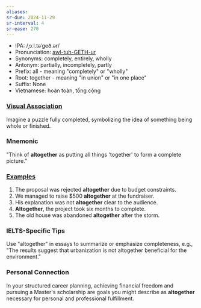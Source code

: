 ```yaml
---
aliases:
sr-due: 2024-11-29
sr-interval: 4
sr-ease: 270
---
```


- IPA: /ˌɔːl.təˈɡeð.ər/
- Pronunciation: [awl-tuh-GETH-ur](https://www.google.com/search?q=how+to+pronounce+altogether)
- Synonyms: completely, entirely, wholly
- Antonym: partially, incompletely, partly
- Prefix: all - meaning "completely" or "wholly"
- Root: together - meaning "in union" or "in one place"
- Suffix: None
- Vietnamese: hoàn toàn, tổng cộng

### [Visual Association](https://www.google.com/search?tbm=isch&q=altogether)

Imagine a puzzle fully completed, symbolizing the idea of something being whole or finished.

### Mnemonic

"Think of **altogether** as putting all things 'together' to form a complete picture."

### [Examples](https://www.google.com/search?q=altogether+in+a+sentence)

1. The proposal was rejected **altogether** due to budget constraints.  
2. We managed to raise $500 **altogether** at the fundraiser.  
3. His explanation was not **altogether** clear to the audience.  
4. **Altogether**, the project took six months to complete.  
5. The old house was abandoned **altogether** after the storm.

### IELTS-Specific Tips

Use "altogether" in essays to summarize or emphasize completeness, e.g., "The results suggest that urbanization is not altogether beneficial for the environment."

### Personal Connection

In your structured career planning, achieving financial freedom and pursuing a Master's scholarship are goals you might describe as **altogether** necessary for personal and professional fulfillment.
